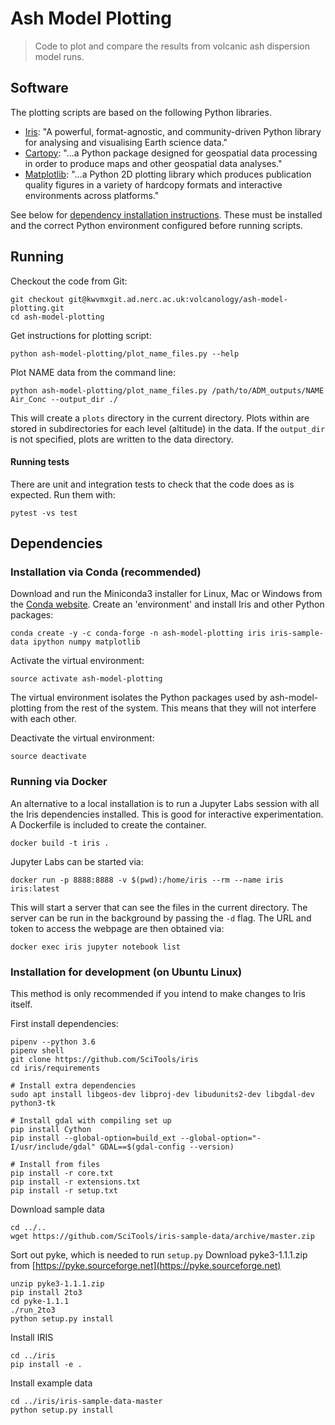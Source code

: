 # Ash Model Plotting

> Code to plot and compare the results from volcanic ash dispersion model runs.

## Software

The plotting scripts are based on the following Python libraries.

+ [Iris](https://scitools.org.uk/iris/docs/latest): "A powerful,
  format-agnostic, and community-driven Python library for analysing and
visualising Earth science data."
+ [Cartopy](https://scitools.org.uk/cartopy/docs/v0.16/index.html): "...a Python
  package designed for geospatial data processing in order to produce maps and other geospatial data analyses."
+ [Matplotlib](https://matplotlib.org/): "...a Python 2D plotting library which
  produces publication quality figures in a variety of hardcopy formats and
  interactive environments across platforms."

See below for [dependency installation instructions](#dependencies).
These must be installed and the correct Python environment configured before running scripts.


## Running

Checkout the code from Git:

```
git checkout git@kwvmxgit.ad.nerc.ac.uk:volcanology/ash-model-plotting.git
cd ash-model-plotting
```

Get instructions for plotting script:

```
python ash-model-plotting/plot_name_files.py --help
```

Plot NAME data from the command line:

```
python ash-model-plotting/plot_name_files.py /path/to/ADM_outputs/NAME Air_Conc --output_dir ./
```

This will create a `plots` directory in the current directory.
Plots within are stored in subdirectories for each level (altitude) in the data.
If the `output_dir` is not specified, plots are written to the data directory.

#### Running tests

There are unit and integration tests to check that the code does as is expected.  Run them with:

```
pytest -vs test
```

## Dependencies

### Installation via Conda (recommended)

Download and run the Miniconda3 installer for Linux, Mac or Windows from the [Conda website](https://conda.io/miniconda.html).
Create an 'environment' and install Iris and other Python packages:

```
conda create -y -c conda-forge -n ash-model-plotting iris iris-sample-data ipython numpy matplotlib
```

Activate the virtual environment:

```
source activate ash-model-plotting
```

The virtual environment isolates the Python packages used by ash-model-plotting from the rest of the system.
This means that they will not interfere with each other.

Deactivate the virtual environment:

```
source deactivate
```

### Running via Docker

An alternative to a local installation is to run a Jupyter Labs session with all the Iris dependencies installed.
This is good for interactive experimentation.
A Dockerfile is included to create the container.

```
docker build -t iris .
```

Jupyter Labs can be started via:

```
docker run -p 8888:8888 -v $(pwd):/home/iris --rm --name iris iris:latest
```

This will start a server that can see the files in the current directory.
The server can be run in the background by passing the `-d` flag.
The URL and token to access the webpage are then obtained via:

```
docker exec iris jupyter notebook list
```

### Installation for development (on Ubuntu Linux)

This method is only recommended if you intend to make changes to Iris itself.

First install dependencies:

```
pipenv --python 3.6
pipenv shell
git clone https://github.com/SciTools/iris
cd iris/requirements

# Install extra dependencies
sudo apt install libgeos-dev libproj-dev libudunits2-dev libgdal-dev python3-tk

# Install gdal with compiling set up
pip install Cython
pip install --global-option=build_ext --global-option="-I/usr/include/gdal" GDAL==$(gdal-config --version)

# Install from files
pip install -r core.txt
pip install -r extensions.txt
pip install -r setup.txt
```

Download sample data

```
cd ../..
wget https://github.com/SciTools/iris-sample-data/archive/master.zip
```

Sort out pyke, which is needed to run `setup.py`
Download pyke3-1.1.1.zip from [https://pyke.sourceforge.net](https://pyke.sourceforge.net)
```
unzip pyke3-1.1.1.zip
pip install 2to3
cd pyke-1.1.1
./run_2to3
python setup.py install
```

Install IRIS
```
cd ../iris
pip install -e .
```

Install example data
```
cd ../iris/iris-sample-data-master
python setup.py install
```

